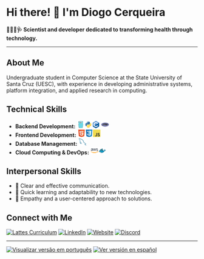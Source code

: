 # Hi there! 👋 I'm Diogo Cerqueira

**🧑‍💻💡🩺 Scientist and developer dedicated to transforming health through technology.**

---

## About Me

Undergraduate student in Computer Science at the State University of Santa Cruz (UESC), with experience in developing administrative systems, platform integration, and applied research in computing.

## Technical Skills

- **Backend Development:** <img src="https://raw.githubusercontent.com/devicons/devicon/master/icons/go/go-original.svg" width="20"/><img src="https://raw.githubusercontent.com/devicons/devicon/master/icons/python/python-original.svg" width="20"/><img src="https://raw.githubusercontent.com/devicons/devicon/master/icons/c/c-original.svg" width="20"/> <img src="https://raw.githubusercontent.com/devicons/devicon/master/icons/php/php-original.svg" width="20"/>
- **Frontend Development:** <img src="https://raw.githubusercontent.com/devicons/devicon/master/icons/html5/html5-original.svg" width="20"/><img src="https://raw.githubusercontent.com/devicons/devicon/master/icons/css3/css3-original.svg" width="20"/><img src="https://raw.githubusercontent.com/devicons/devicon/master/icons/javascript/javascript-original.svg" width="20"/>
- **Database Management:** <img src="https://github.com/devicons/devicon/raw/master/icons/mysql/mysql-original.svg" width="20"/>
- **Cloud Computing & DevOps:** <img src="https://raw.githubusercontent.com/devicons/devicon/master/icons/amazonwebservices/amazonwebservices-original-wordmark.svg" width="20"/><img src="https://raw.githubusercontent.com/devicons/devicon/master/icons/docker/docker-original.svg" width="20"/>

## Interpersonal Skills

- 💬 Clear and effective communication.
- 🚀 Quick learning and adaptability to new technologies.
- 🤝 Empathy and a user-centered approach to solutions.

## Connect with Me

[![Lattes Curriculum](https://img.shields.io/badge/Lattes-Curriculum-lightblue?style=flat-square&logo=linkedin&logo=document)](https://buscatextual.cnpq.br/buscatextual/visualizacv.do?id=K1149265E0&idiomaExibicao=2)
[![LinkedIn](https://img.shields.io/badge/LinkedIn-Diogo%20Cerqueira-blue?style=flat-square&logo=linkedin)](https://www.linkedin.com/in/diogocerq)
[![Website](https://img.shields.io/badge/Website-www.diogocerqueira.dev.br-green?style=flat-square&logo=globe)](https://www.diogocerqueira.dev.br)
[![Discord](https://img.shields.io/badge/Discord-nwiry-5764e9?style=flat-square&logo=discord)](https://discord.com/users/746765804577488936)

---

[![Visualizar versão em português](https://img.shields.io/badge/🇧🇷%20Visualizar%20vers%C3%A3o%20em%20portugu%C3%AAs-green?style=for-the-badge)](https://github.com/nwiry/nwiry/blob/main/README-BR.md)
[![Ver versión en español](https://img.shields.io/badge/🇪🇸%20Ver%20versi%C3%B3n%20en%20espa%C3%B1ol-yellow?style=for-the-badge)](https://github.com/nwiry/nwiry/blob/main/README-ES.md)

